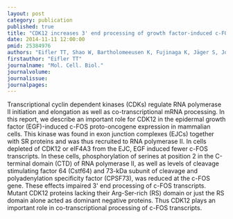 ```yaml
---
layout: post
category: publication
published: true
title: "CDK12 increases 3' end processing of growth factor-induced c-FOS transcripts."
date: 2014-11-11 12:00:00
pmid: 25384976
authors: "Eifler TT, Shao W, Bartholomeeusen K, Fujinaga K, Jäger S, Johnson J, Luo Z, Krogan N, Peterlin BM"
firstauthor: "Eifler TT"
journalname: "Mol. Cell. Biol."
journalvolume: 
journalissue: 
journalpages: 
---
```


Transcriptional cyclin dependent kinases (CDKs) regulate RNA polymerase II initiation and elongation as well as co-transcriptional mRNA processing. In this report, we describe an important role for CDK12 in the epidermal growth factor (EGF)-induced c-FOS proto-oncogene expression in mammalian cells. This kinase was found in exon junction complexes (EJCs) together with SR proteins and was thus recruited to RNA polymerase II. In cells depleted of CDK12 or eIF4A3 from the EJC, EGF induced fewer c-FOS transcripts. In these cells, phosphorylation of serines at position 2 in the C-terminal domain (CTD) of RNA polymerase II, as well as levels of cleavage stimulating factor 64 (Cstf64) and 73-kDa subunit of cleavage and polyadenylation specificity factor (CPSF73), was reduced at the c-FOS gene. These effects impaired 3' end processing of c-FOS transcripts. Mutant CDK12 proteins lacking their Arg-Ser-rich (RS) domain or just the RS domain alone acted as dominant negative proteins. Thus CDK12 plays an important role in co-transcriptional processing of c-FOS transcripts.

